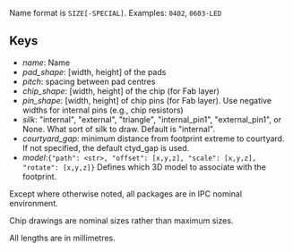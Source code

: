 Name format is `SIZE[-SPECIAL]`. Examples: `0402`, `0603-LED`

## Keys
* *name*: Name
* *pad_shape*: [width, height] of the pads
* *pitch*: spacing between pad centres
* *chip_shape*: [width, height] of the chip (for Fab layer)
* *pin_shape*: [width, height] of chip pins (for Fab layer).
  Use negative widths for internal pins (e.g., chip resistors)
* *silk*: "internal", "external", "triangle", "internal_pin1", "external_pin1", or None.
  What sort of silk to draw. Default is "internal".
* *courtyard_gap*: minimum distance from footprint extreme to courtyard.
  If not specified, the default ctyd_gap is used.
* *model*:``
  {"path": <str>,
    "offset": [x,y,z],
    "scale": [x,y,z],
    "rotate": [x,y,z]}
``
   Defines which 3D model to associate with the footprint.

Except where otherwise noted, all packages are in IPC nominal environment.

Chip drawings are nominal sizes rather than maximum sizes.

All lengths are in millimetres.
